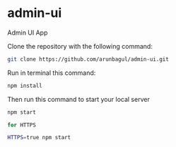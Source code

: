 # admin-ui
Admin UI App


Clone the repository with the following command:

```bash
git clone https://github.com/arunbagul/admin-ui.git
```

Run in terminal this command:

```bash
npm install
```

Then run this command to start your local server

```bash
npm start

for HTTPS

HTTPS=true npm start

```

